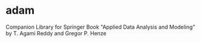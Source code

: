 


# adam
Companion Library for Springer Book "Applied Data Analysis and Modeling" by T. Agami Reddy and Gregor P. Henze
